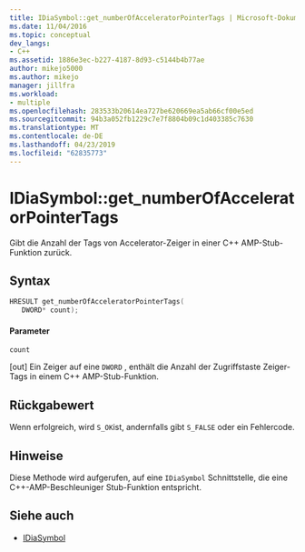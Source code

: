 ```yaml
---
title: IDiaSymbol::get_numberOfAcceleratorPointerTags | Microsoft-Dokumentation
ms.date: 11/04/2016
ms.topic: conceptual
dev_langs:
- C++
ms.assetid: 1886e3ec-b227-4187-8d93-c5144b4b77ae
author: mikejo5000
ms.author: mikejo
manager: jillfra
ms.workload:
- multiple
ms.openlocfilehash: 283533b20614ea727be620669ea5ab66cf00e5ed
ms.sourcegitcommit: 94b3a052fb1229c7e7f8804b09c1d403385c7630
ms.translationtype: MT
ms.contentlocale: de-DE
ms.lasthandoff: 04/23/2019
ms.locfileid: "62835773"
---
```

# <a name="idiasymbolgetnumberofacceleratorpointertags"></a>IDiaSymbol::get_numberOfAcceleratorPointerTags
Gibt die Anzahl der Tags von Accelerator-Zeiger in einer C++ AMP-Stub-Funktion zurück.

## <a name="syntax"></a>Syntax

```C++
HRESULT get_numberOfAcceleratorPointerTags(
   DWORD* count);
```

#### <a name="parameters"></a>Parameter
 `count`

[out] Ein Zeiger auf eine `DWORD` , enthält die Anzahl der Zugriffstaste Zeiger-Tags in einem C++ AMP-Stub-Funktion.

## <a name="return-value"></a>Rückgabewert
 Wenn erfolgreich, wird `S_OK`ist, andernfalls gibt `S_FALSE` oder ein Fehlercode.

## <a name="remarks"></a>Hinweise
 Diese Methode wird aufgerufen, auf eine `IDiaSymbol` Schnittstelle, die eine C++-AMP-Beschleuniger Stub-Funktion entspricht.

## <a name="see-also"></a>Siehe auch
- [IDiaSymbol](../../debugger/debug-interface-access/idiasymbol.md)